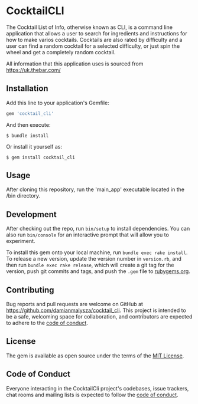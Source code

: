 # CocktailCLI

The Cocktail List of Info, otherwise known as CLI, is a command line application that allows a user to search for ingredients and instructions for how to make varios cocktails. Cocktails are also rated by difficulty and a user can find a random cocktail for a selected difficulty, or just spin the wheel and get a completely random cocktail. 

All information that this application uses is sourced from https://uk.thebar.com/

## Installation

Add this line to your application's Gemfile:

```ruby
gem 'cocktail_cli'
```

And then execute:

    $ bundle install

Or install it yourself as:

    $ gem install cocktail_cli

## Usage

After cloning this repository, run the 'main_app' executable located in the /bin directory.

## Development

After checking out the repo, run `bin/setup` to install dependencies. You can also run `bin/console` for an interactive prompt that will allow you to experiment.

To install this gem onto your local machine, run `bundle exec rake install`. To release a new version, update the version number in `version.rb`, and then run `bundle exec rake release`, which will create a git tag for the version, push git commits and tags, and push the `.gem` file to [rubygems.org](https://rubygems.org).

## Contributing

Bug reports and pull requests are welcome on GitHub at https://github.com/damianmalysza/cocktail_cli. This project is intended to be a safe, welcoming space for collaboration, and contributors are expected to adhere to the [code of conduct](https://github.com/damianmalysza/cocktail_cli/blob/master/CODE_OF_CONDUCT.md).


## License

The gem is available as open source under the terms of the [MIT License](https://opensource.org/licenses/MIT).

## Code of Conduct

Everyone interacting in the CocktailCli project's codebases, issue trackers, chat rooms and mailing lists is expected to follow the [code of conduct](https://github.com/damianmalysza/cocktail_cli/blob/master/CODE_OF_CONDUCT.md).
